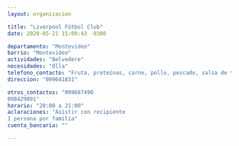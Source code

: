 ```yaml
---
layout: organizacion

title: "Liverpool Fútbol Club"
date: 2020-05-21 15:09:43 -0300

departamento: "Montevideo"
barrio: "Montevideo"
actividades: "Belvedere"
necesidades: "Olla"
telefono_contacto: "Fruta, proteínas, carne, pollo, pescado, salsa de tomate, verdura"
direccion: "099641831"

otros_contactos: "099687490
098429091"
horario: "20:00 a 21:00"
aclaraciones: "Asistir con recipiente
1 persona por familia"
cuenta_bancaria: ""

---
```

